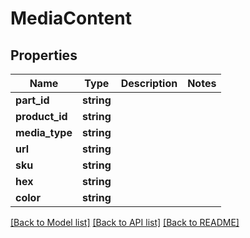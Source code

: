 # MediaContent

## Properties
Name | Type | Description | Notes
------------ | ------------- | ------------- | -------------
**part_id** | **string** |  | 
**product_id** | **string** |  | 
**media_type** | **string** |  | 
**url** | **string** |  | 
**sku** | **string** |  | 
**hex** | **string** |  | 
**color** | **string** |  | 

[[Back to Model list]](../../README.md#documentation-for-models) [[Back to API list]](../../README.md#documentation-for-api-endpoints) [[Back to README]](../../README.md)

